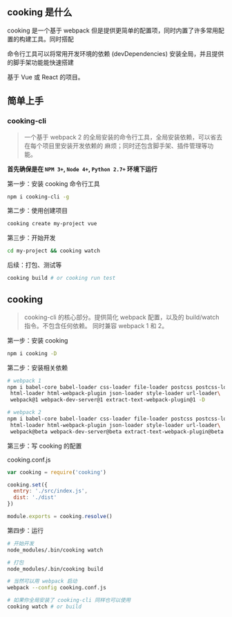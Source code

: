 <!-- toc -->

## cooking 是什么
cooking 是一个基于 webpack 但是提供更简单的配置项，同时内置了许多常用配置的构建工具。同时搭配

命令行工具可以将常用开发环境的依赖 (devDependencies) 安装全局，并且提供的脚手架功能能快速搭建

基于 Vue 或 React 的项目。

## 简单上手
### cooking-cli
> 一个基于 webpack 2 的全局安装的命令行工具，全局安装依赖，可以省去在每个项目里安装开发依赖的
麻烦；同时还包含脚手架、插件管理等功能。

**首先确保是在 `NPM 3+`, `Node 4+`, `Python 2.7+` 环境下运行**

第一步：安装 cooking 命令行工具
```bash
npm i cooking-cli -g
```

第二步：使用创建项目
```bash
cooking create my-project vue
```

第三步：开始开发
```bash
cd my-project && cooking watch
```

后续：打包、测试等
```bash
cooking build # or cooking run test
```

## cooking
> cooking-cli 的核心部分。提供简化 webpack 配置，以及的 build/watch 指令。不包含任何依赖。
同时兼容 webpack 1 和 2。


第一步：安装 cooking
```bash
npm i cooking -D
```

第二步：安装相关依赖
```bash
# webpack 1
npm i babel-core babel-loader css-loader file-loader postcss postcss-loader\
 html-loader html-webpack-plugin json-loader style-loader url-loader\
 webpack@1 webpack-dev-server@1 extract-text-webpack-plugin@1 -D

# webpack 2
npm i babel-core babel-loader css-loader file-loader postcss postcss-loader\
 html-loader html-webpack-plugin json-loader style-loader url-loader\
 webpack@beta webpack-dev-server@beta extract-text-webpack-plugin@beta -D
```

第三步：写 cooking 的配置

cooking.conf.js
```javascript
var cooking = require('cooking')

cooking.set({
  entry: './src/index.js',
  dist: './dist'
})

module.exports = cooking.resolve()
```

第四步：运行
```bash
# 开始开发
node_modules/.bin/cooking watch

# 打包
node_modules/.bin/cooking build

# 当然可以用 webpack 启动
webpack --config cooking.conf.js

# 如果你全局安装了 cooking-cli 同样也可以使用
cooking watch # or build
```
